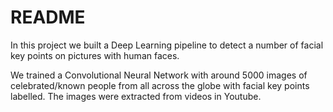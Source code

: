 # README

In this project we built a Deep Learning pipeline to detect a number of facial key points on pictures with human faces.

We trained a Convolutional Neural Network with around 5000 images of celebrated/known people from all across the globe with facial key points labelled.
The images were extracted from videos in Youtube.



